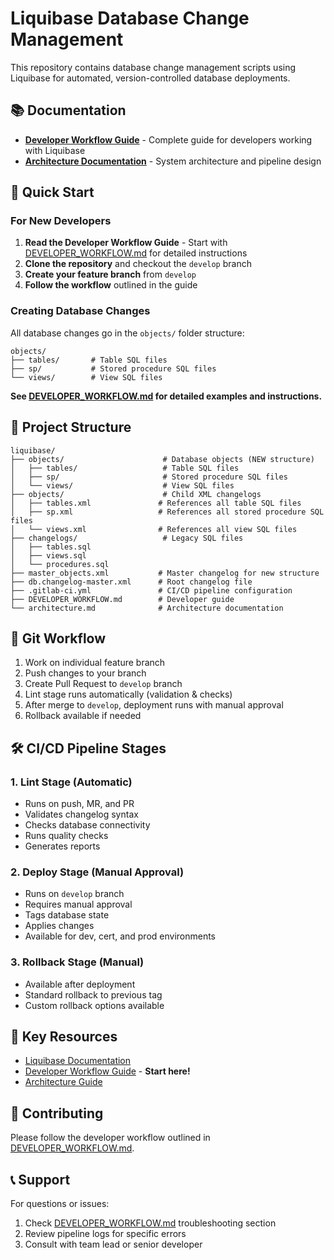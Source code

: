 # Liquibase Database Change Management

This repository contains database change management scripts using Liquibase for automated, version-controlled database deployments.

## 📚 Documentation

- **[Developer Workflow Guide](DEVELOPER_WORKFLOW.md)** - Complete guide for developers working with Liquibase
- **[Architecture Documentation](architecture.md)** - System architecture and pipeline design

## 🚀 Quick Start

### For New Developers

1. **Read the Developer Workflow Guide** - Start with [DEVELOPER_WORKFLOW.md](DEVELOPER_WORKFLOW.md) for detailed instructions
2. **Clone the repository** and checkout the `develop` branch
3. **Create your feature branch** from `develop`
4. **Follow the workflow** outlined in the guide

### Creating Database Changes

All database changes go in the `objects/` folder structure:

```
objects/
├── tables/       # Table SQL files
├── sp/           # Stored procedure SQL files
└── views/        # View SQL files
```

**See [DEVELOPER_WORKFLOW.md](DEVELOPER_WORKFLOW.md) for detailed examples and instructions.**

## 📂 Project Structure

```
liquibase/
├── objects/                      # Database objects (NEW structure)
│   ├── tables/                   # Table SQL files
│   ├── sp/                       # Stored procedure SQL files
│   └── views/                    # View SQL files
├── objects/                      # Child XML changelogs
│   ├── tables.xml               # References all table SQL files
│   ├── sp.xml                   # References all stored procedure SQL files
│   └── views.xml                # References all view SQL files
├── changelogs/                   # Legacy SQL files
│   ├── tables.sql
│   ├── views.sql
│   └── procedures.sql
├── master_objects.xml           # Master changelog for new structure
├── db.changelog-master.xml      # Root changelog file
├── .gitlab-ci.yml               # CI/CD pipeline configuration
├── DEVELOPER_WORKFLOW.md        # Developer guide
└── architecture.md              # Architecture documentation
```

## 🔄 Git Workflow

1. Work on individual feature branch
2. Push changes to your branch
3. Create Pull Request to `develop` branch
4. Lint stage runs automatically (validation & checks)
5. After merge to `develop`, deployment runs with manual approval
6. Rollback available if needed

## 🛠️ CI/CD Pipeline Stages

### 1. Lint Stage (Automatic)
- Runs on push, MR, and PR
- Validates changelog syntax
- Checks database connectivity
- Runs quality checks
- Generates reports

### 2. Deploy Stage (Manual Approval)
- Runs on `develop` branch
- Requires manual approval
- Tags database state
- Applies changes
- Available for dev, cert, and prod environments

### 3. Rollback Stage (Manual)
- Available after deployment
- Standard rollback to previous tag
- Custom rollback options available

## 📖 Key Resources

- [Liquibase Documentation](https://docs.liquibase.com/)
- [Developer Workflow Guide](DEVELOPER_WORKFLOW.md) - **Start here!**
- [Architecture Guide](architecture.md)

## 🤝 Contributing

Please follow the developer workflow outlined in [DEVELOPER_WORKFLOW.md](DEVELOPER_WORKFLOW.md).

## 📞 Support

For questions or issues:
1. Check [DEVELOPER_WORKFLOW.md](DEVELOPER_WORKFLOW.md) troubleshooting section
2. Review pipeline logs for specific errors
3. Consult with team lead or senior developer

